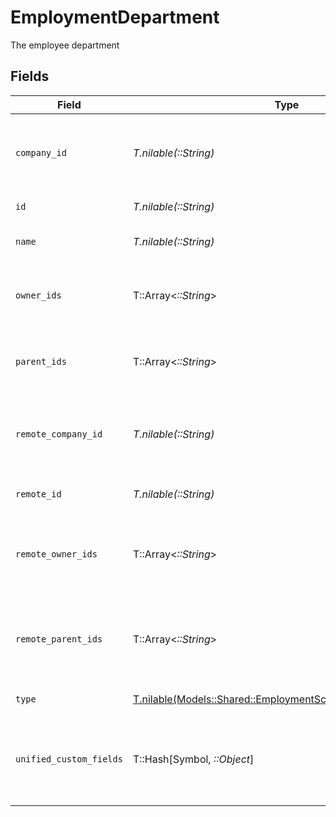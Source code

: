 # EmploymentDepartment

The employee department


## Fields

| Field                                                                                                                | Type                                                                                                                 | Required                                                                                                             | Description                                                                                                          | Example                                                                                                              |
| -------------------------------------------------------------------------------------------------------------------- | -------------------------------------------------------------------------------------------------------------------- | -------------------------------------------------------------------------------------------------------------------- | -------------------------------------------------------------------------------------------------------------------- | -------------------------------------------------------------------------------------------------------------------- |
| `company_id`                                                                                                         | *T.nilable(::String)*                                                                                                | :heavy_minus_sign:                                                                                                   | The id of the company that the group belongs to                                                                      | 1234567890                                                                                                           |
| `id`                                                                                                                 | *T.nilable(::String)*                                                                                                | :heavy_minus_sign:                                                                                                   | Unique identifier                                                                                                    | 8187e5da-dc77-475e-9949-af0f1fa4e4e3                                                                                 |
| `name`                                                                                                               | *T.nilable(::String)*                                                                                                | :heavy_minus_sign:                                                                                                   | The name of the group                                                                                                | Engineering                                                                                                          |
| `owner_ids`                                                                                                          | T::Array<*::String*>                                                                                                 | :heavy_minus_sign:                                                                                                   | The list of group owner ids of the given group                                                                       | [<br/>"cxIQNjUyEDM0",<br/>"cxIQNjQzNzA0MQ"<br/>]                                                                     |
| `parent_ids`                                                                                                         | T::Array<*::String*>                                                                                                 | :heavy_minus_sign:                                                                                                   | The list of parent group ids of the given group                                                                      | [<br/>"cxIQNjUyNDM0",<br/>"cxIQNjQzNzI0MQ"<br/>]                                                                     |
| `remote_company_id`                                                                                                  | *T.nilable(::String)*                                                                                                | :heavy_minus_sign:                                                                                                   | Provider's id of the company that the group belongs to                                                               | 1234567890                                                                                                           |
| `remote_id`                                                                                                          | *T.nilable(::String)*                                                                                                | :heavy_minus_sign:                                                                                                   | Provider's unique identifier                                                                                         | 8187e5da-dc77-475e-9949-af0f1fa4e4e3                                                                                 |
| `remote_owner_ids`                                                                                                   | T::Array<*::String*>                                                                                                 | :heavy_minus_sign:                                                                                                   | The list of remote group owner ids of the given group                                                                | [<br/>"475364",<br/>"4327652"<br/>]                                                                                  |
| `remote_parent_ids`                                                                                                  | T::Array<*::String*>                                                                                                 | :heavy_minus_sign:                                                                                                   | Provider's list of parent group remote ids of the given group                                                        | [<br/>"652434",<br/>"6437241"<br/>]                                                                                  |
| `type`                                                                                                               | [T.nilable(Models::Shared::EmploymentSchemasDepartmentType)](../../models/shared/employmentschemasdepartmenttype.md) | :heavy_minus_sign:                                                                                                   | The type of the group                                                                                                |                                                                                                                      |
| `unified_custom_fields`                                                                                              | T::Hash[Symbol, *::Object*]                                                                                          | :heavy_minus_sign:                                                                                                   | Custom Unified Fields configured in your StackOne project                                                            | {<br/>"my_project_custom_field_1": "REF-1236",<br/>"my_project_custom_field_2": "some other value"<br/>}             |